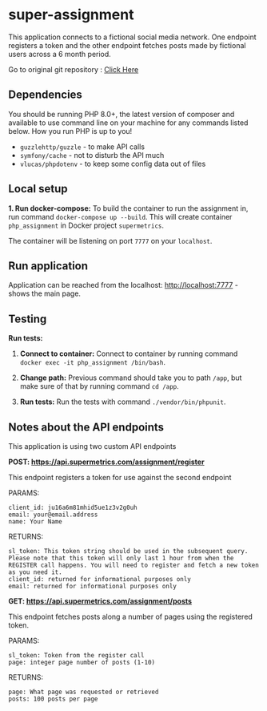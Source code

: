 # super-assignment

This application connects to a fictional social media network. One endpoint registers a token and the other endpoint fetches posts made by fictional users across a 6 month period.

Go to original git repository : [Click Here](https://github.com/supermetrics-public/php-assignment)

## Dependencies

You should be running PHP 8.0+, the latest version of composer and available to use command line on your machine for any commands listed below. How you run PHP is up to you!

* `guzzlehttp/guzzle` - to make API calls
* `symfony/cache` - not to disturb the API much
* `vlucas/phpdotenv` - to keep some config data out of files

## Local setup

**1. Run docker-compose:**
To build the container to run the assignment in, run command `docker-compose up --build`. This will create container `php_assignment` in Docker project `supermetrics`.

The container will be listening on port `7777` on your `localhost`.

## Run application
Application can be reached from the localhost: 
[http://localhost:7777](http://localhost:7777) - shows the main page.

## Testing

**Run tests:**

1. **Connect to container:**
Connect to container by running command `docker exec -it php_assignment /bin/bash`.

2. **Change path:**
Previous command should take you to path `/app`, but make sure of that by running command `cd /app`.

4. **Run tests:**
Run the tests with command `./vendor/bin/phpunit`.

## Notes about the API endpoints

This application is using two custom API endpoints

**POST: https://api.supermetrics.com/assignment/register**

This endpoint registers a token for use against the second endpoint

PARAMS:
```
client_id: ju16a6m81mhid5ue1z3v2g0uh
email: your@email.address
name: Your Name
```

RETURNS:
```
sl_token: This token string should be used in the subsequent query. Please note that this token will only last 1 hour from when the REGISTER call happens. You will need to register and fetch a new token as you need it.
client_id: returned for informational purposes only
email: returned for informational purposes only
```



**GET: https://api.supermetrics.com/assignment/posts**

This endpoint fetches posts along a number of pages using the registered token.

PARAMS:
```
sl_token: Token from the register call
page: integer page number of posts (1-10)
```

RETURNS:
```
page: What page was requested or retrieved
posts: 100 posts per page
```


